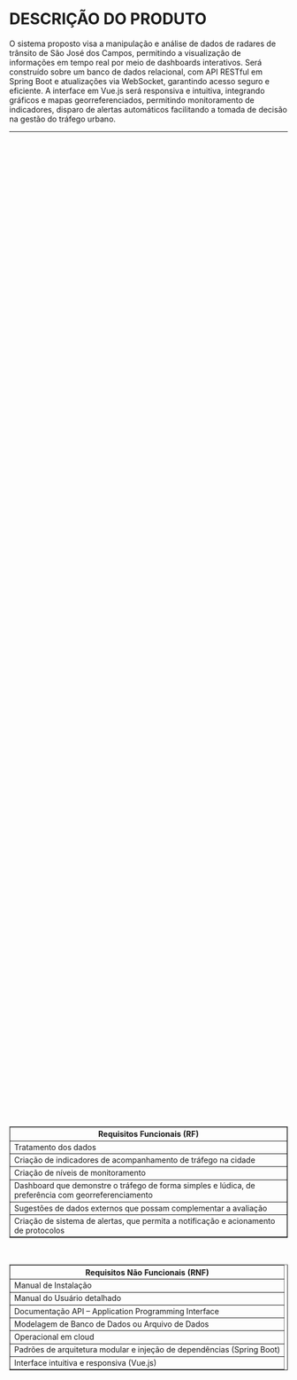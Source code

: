 # **DESCRIÇÃO DO PRODUTO**

O sistema proposto visa a manipulação e análise de dados de radares de trânsito de São José dos Campos, permitindo a visualização de informações em tempo real por meio de dashboards interativos. Será construído sobre um banco de dados relacional, com API RESTful em Spring Boot e atualizações via WebSocket, garantindo acesso seguro e eficiente. A interface em Vue.js será responsiva e intuitiva, integrando gráficos e mapas georreferenciados, permitindo monitoramento de indicadores, disparo de alertas automáticos facilitando a tomada de decisão na gestão do tráfego urbano.

---
<div align="center">

<div style="display: flex; justify-content: center; align-items: center; flex-direction: column; min-height: 100vh; gap: 20px;">

  <!-- Requisitos Funcionais -->
  <table border="1" cellpadding="8" style="border-collapse: collapse;">
<tr>
  <th><strong>Requisitos Funcionais (RF)</strong></th>
  </tr>
  <tr><td>Tratamento dos dados</td></tr>
  <tr><td>Criação de indicadores de acompanhamento de tráfego na cidade</td></tr>
  <tr><td>Criação de níveis de monitoramento</td></tr>
  <tr><td>Dashboard que demonstre o tráfego de forma simples e lúdica, de preferência com georreferenciamento</td></tr>
  <tr><td>Sugestões de dados externos que possam complementar a avaliação</td></tr>
  <tr><td>Criação de sistema de alertas, que permita a notificação e acionamento de protocolos</td></tr>
  </table>

  <!-- Requisitos Não Funcionais -->
  <table border="1" cellpadding="8" style="border-collapse: collapse;">
    <tr>
      <th><strong>Requisitos Não Funcionais (RNF)</strong></th>
    </tr>
    <tr><td>Manual de Instalação</td></tr>
    <tr><td>Manual do Usuário detalhado</td></tr>
    <tr><td>Documentação API – Application Programming Interface</td></tr>
    <tr><td>Modelagem de Banco de Dados ou Arquivo de Dados</td></tr>
    <tr><td>Operacional em cloud</td></tr>
    <tr><td>Padrões de arquitetura modular e injeção de dependências (Spring Boot)</td></tr>
    <tr><td>Interface intuitiva e responsiva (Vue.js)</td></tr>
  </table>

</div>
</div>

---

# TECNOLOGIAS UTILIZADAS

<p align="center">
  <img src="https://skillicons.dev/icons?i=java&color=green" width="50" />
  <img src="https://skillicons.dev/icons?i=angular&color=green" width="50" />
  <img src="https://skillicons.dev/icons?i=github&color=green" width="50" />
  <img src="https://skillicons.dev/icons?i=vscode&color=green" width="50" />
  <img src="https://skillicons.dev/icons?i=git&color=green" width="50" />
  <img src="https://skillicons.dev/icons?i=figma&color=green" width="50" />
  <img src="https://skillicons.dev/icons?i=mysql&color=green" width="50" />
  <img src="https://raw.githubusercontent.com/tandpfun/skill-icons/main/icons/Spring-Dark.svg" width="50" />
</p>


---
# O PRODUTO

<details>
<summary>Product Backlog</summary>

| ID   | Sprint | User Story | Critérios de Aceitação | Prioridade | Estimativa (pts) | Requisito do Cliente |
|------|--------|------------|----------------------|------------|-----------------|--------------------|
| US01 | Sprint 1 | Como cliente, quero cadastrar indicadores de tráfego para monitoramento automático. | Indicadores cadastrados corretamente com todos os campos obrigatórios preenchidos. | Alta | 5 | Criação de indicadores de acompanhamento de tráfego na cidade |
| US02 | Sprint 1 | Como sistema, quero processar e tratar os dados de tráfego para que fiquem prontos para análise. | Dados tratados e disponíveis para visualização no dashboard. | Alta | 8 | Tratamento dos dados |
| US03 | Sprint 1 | Como cliente, quero visualizar o nível geral de tráfego da cidade e por regiões. | Dashboard mostra claramente os níveis gerais e por região. | Alta | 8 | Criação de níveis de monitoramento |
| US04 | Sprint 1 | Como cliente, quero visualizar um mapa da cidade com cores indicando níveis de tráfego por região. | Mapa colorido de acordo com os níveis, atualizado com os dados disponíveis. | Média | 5 | Dashboard com georreferenciamento |
| US05 | Sprint 1 | Como sistema, quero registrar logs de criação e atualização dos indicadores. | Logs armazenados com usuário, data e ação realizada. | Média | 3 | Registro de dados para auditoria |
| US06 | Sprint 2 | Como cliente, quero cadastrar dados de tráfego de ônibus. | Inserção de rotas e horários realizada; dados disponíveis para análise. | Alta | 5 | Criação de indicadores de tráfego |
| US07 | Sprint 2 | Como sistema, quero classificar o tráfego em níveis automáticos com base nos dados. | Sistema classifica corretamente o tráfego em Intenso, Moderado, Ok ou Suspeito. | Alta | 8 | Criação de níveis de monitoramento |
| US08 | Sprint 2 | Como cliente, quero visualizar gráficos de velocidade de tráfego de ônibus e carros. | Dashboard mostra gráficos claros e fáceis de interpretar. | Alta | 5 | Dashboard simples e lúdico |
| US09 | Sprint 2 | Como cliente, quero pesquisar por endereço ou ponto de ônibus no mapa. | Campo de busca retorna a localização correta e exibe dados relacionados. | Média | 5 | Dashboard com georreferenciamento |
| US10 | Sprint 2 | Como sistema, quero enviar alertas automáticos quando os indicadores ultrapassarem limites. | Alertas disparados automaticamente; mensagem vinculada ao protocolo de ação. | Alta | 13 | Sistema de alertas acionando protocolos |
| US11 | Sprint 3 | Como cliente, quero visualizar os alertas recebidos e status dos chamados. | Tela exibe lista de alertas com status aberto, respondido ou encerrado. | Alta | 5 | Sistema de alertas |
| US12 | Sprint 3 | Como cliente, quero responder aos alertas e que o sistema registre a resposta. | Resposta registrada corretamente; status do alerta atualizado; log gerado. | Alta | 13 | Sistema de alertas acionando protocolos |
| US13 | Sprint 3 | Como sistema, quero armazenar logs de envio, resposta e encerramento dos alertas. | Logs persistidos corretamente com todas as informações necessárias. | Alta | 5 | Registro de dados para auditoria |
| US14 | Sprint 3 | Como cliente, quero visualizar histórico de alertas e ações tomadas. | Dashboard mostra histórico completo com filtros por período. | Média | 8 | Sistema de alertas e monitoramento histórico |
| US15 | Sprint 3 | Como cliente, quero visualizar indicadores no mapa em tempo real, incluindo pings representando radares. | Mapa atualizado em tempo real com informações visuais de tráfego. | Alta | 8 | Dashboard com georreferenciamento |
| US16 | Sprint 3 | Como cliente, quero receber sugestões de dados externos que possam complementar a análise do tráfego. | Sugestões apresentadas de forma clara, permitindo avaliar possíveis integrações futuras. | Média | 5 | Sugestões de dados externos |


</details>

---

<details>
<summary>Backlog da Sprint 1</summary>

# Backlog da Sprint 1

| ID   | Sprint   | User Story | Critérios de Aceitação | Prioridade | Estimativa (pts) | Requisito do Cliente |
|------|----------|------------|----------------------|------------|-----------------|--------------------|
| US01 | Sprint 1 | Como cliente, quero cadastrar indicadores de tráfego para monitoramento automático. | Indicadores cadastrados corretamente com todos os campos obrigatórios preenchidos; possibilidade de cadastrar múltiplos indicadores. | Alta | 5 | Criação de indicadores de acompanhamento de tráfego na cidade |
| US02 | Sprint 1 | Como sistema, quero processar e tratar os dados de tráfego para que fiquem prontos para análise. | Dados tratados e disponíveis para visualização no dashboard; atualização automática sempre que novos indicadores forem cadastrados ou alterados. | Alta | 8 | Tratamento dos dados |
| US03 | Sprint 1 | Como cliente, quero visualizar o nível geral de tráfego da cidade e por regiões. | Dashboard mostra claramente os níveis gerais e por região; atualização automática sempre que houver alteração de indicadores. | Alta | 8 | Criação de níveis de monitoramento |
| US04 | Sprint 1 | Como cliente, quero visualizar um mapa da cidade com cores indicando níveis de tráfego por região. | Mapa colorido de acordo com os níveis de tráfego; todas as regiões cadastradas estão representadas; atualização automática a cada alteração de indicador. | Média | 5 | Dashboard com georreferenciamento |
| US05 | Sprint 1 | Como sistema, quero registrar logs de criação e atualização dos indicadores. | Logs armazenados corretamente com usuário, data e ação realizada; todos os indicadores cadastrados ou alterados devem gerar log. | Média | 3 | Registro de dados para auditoria |
|

</details>

---

# Requisitos de Permanência do Grupo

1. **Comprometimento com as Reuniões**  
   Faltas nas reuniões semanais só serão aceitas com justificativa válida. A participação regular é fundamental.

2. **Responsabilidades de Aprendizado e Desenvolvimento**  
   Todos devem cumprir tarefas e entregas conforme o planejado. O Scrum Master fornecerá material de apoio.

3. **Manutenção dos Cards no Jira**  
   Todos os membros devem manter os cards atualizados para refletir o progresso.

4. **Comunicação Efetiva**  
   Utilize canais como WhatsApp, Slack ou encontros presenciais para manter todos informados.

5. **Cumprimento de Prazos**  
   É essencial cumprir os prazos estabelecidos para garantir o fluxo do projeto.

---

